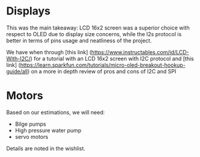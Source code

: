 # Displays

This was the main takeaway: LCD 16x2 screen was a superior choice with respect to OLED due to display size concerns, while the I2s protocol is better in terms of pins usage and neatliness of the project.

We have when through [this link] (https://www.instructables.com/id/LCD-With-I2C/) for a tutorial with an LCD 16x2 screen with I2C protocol and [this link] (https://learn.sparkfun.com/tutorials/micro-oled-breakout-hookup-guide/all) on a more in depth review of pros and cons of I2C and SPI

# Motors

Based on our estimations, we will need:
- Bilge pumps
- High pressure water pump
- servo motors

Details are noted in the wishlist.
